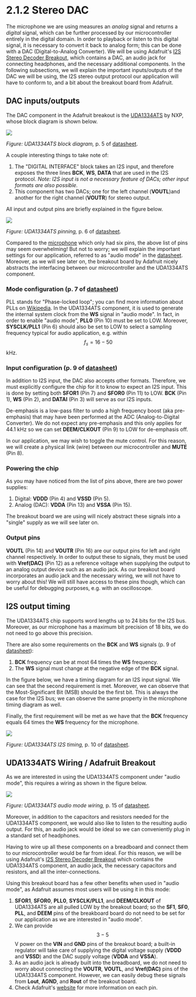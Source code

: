 # 2.1.2 Stereo DAC

The microphone we are using measures an _analog_ signal and returns a _digital_ signal, which can be further processed by our microcontroller entirely in the digital domain. In order to playback or listen to this digital signal, it is necessary to convert it back to analog form; this can be done with a DAC \(Digital-to-Analog Converter\). We will be using Adafruit's [I2S Stereo Decoder Breakout](https://learn.adafruit.com/adafruit-i2s-stereo-decoder-uda1334a/overview), which contains a DAC, an audio jack for connecting headphones, and the necessary additional components. In the following subsections, we will explain the important inputs/outputs of the DAC we will be using, the I2S stereo output protocol our application will have to conform to, and a bit about the breakout board from Adafruit.

## DAC inputs/outputs

The DAC component in the Adafruit breakout is the [UDA1334ATS](https://www.nxp.com/docs/en/data-sheet/UDA1334ATS.pdf) by NXP, whose block diagram is shown below.

![](../../.gitbook/assets/block_diagram.png)

_Figure: UDA1334ATS block diagram,_ p. 5 of [datasheet](https://www.nxp.com/docs/en/data-sheet/UDA1334ATS.pdf).

A couple interesting things to take note of:

1. The "DIGITAL INTERFACE" block takes an I2S input, and therefore exposes the three lines **BCK**, **WS**, **DATA** that are used in the I2S protocol. _Note: I2S input is not a necessary feature of DACs; other input formats are also possible._
2. This component has two DACs; one for the left channel \(**VOUTL**\)and another for the right channel \(**VOUTR**\) for stereo output.

All input and output pins are briefly explained in the figure below.

![](../../.gitbook/assets/pinning.png)

_Figure: UDA1334ATS pinning,_ p. 6 of [datasheet](https://www.nxp.com/docs/en/data-sheet/UDA1334ATS.pdf).

Compared to the [microphone](microphone.md) which only had six pins, the above list of pins may seem overwhelming! But not to worry; we will explain the important settings for our application, referred to as "audio mode" in the [datasheet](https://www.nxp.com/docs/en/data-sheet/UDA1334ATS.pdf). Moreover, as we will see later on, the breakout board by Adafruit nicely abstracts the interfacing between our microcontroller and the UDA1334ATS component.

### Mode configuration \(p. 7 of [datasheet](https://www.nxp.com/docs/en/data-sheet/UDA1334ATS.pdf)\)

PLL stands for "Phase-locked loop"; you can find more information about PLLs on [Wikipedia](https://en.wikipedia.org/wiki/Phase-locked_loop). In the UDA1334ATS component, it is used to generate the internal system clock from the **WS** signal in "audio mode". In fact, in order to enable "audio mode", **PLL0** \(Pin 10\) must be set to LOW. Moreover, **SYSCLK/PLL1** \(Pin 6\) should also be set to LOW to select a sampling frequency typical for audio application, e.g. within $$f_s = 16 - 50$$ kHz.

### Input configuration \(p. 9 of [datasheet](https://www.nxp.com/docs/en/data-sheet/UDA1334ATS.pdf)\)

In addition to I2S input, the DAC also accepts other formats. Therefore, we must explicitly configure the chip for it to know to expect an I2S input. This is done by setting both **SFOR1** \(Pin 7\) and **SFOR0** \(Pin 11\) to LOW. **BCK** \(Pin 1\), **WS** \(Pin 2\), and **DATAI** \(Pin 3\) will serve as our I2S inputs.

De-emphasis is a low-pass filter to undo a high frequency boost \(aka pre-emphasis\) that may have been performed at the ADC \(Analog-to-Digital Converter\). We do not expect any pre-emphasis and this only applies for 44.1 kHz so we can set **DEEM/CLKOUT** \(Pin 9\) to LOW for de-emphasis off.

In our application, we may wish to toggle the mute control. For this reason, we will create a physical link \(wire\) between our microcontroller and **MUTE** \(Pin 8\).

### Powering the chip

As you may have noticed from the list of pins above, there are two power supplies:

1. Digital: **VDDD** \(Pin 4\) and **VSSD** \(Pin 5\).
2. Analog \(DAC\): **VDDA** \(Pin 13\) and **VSSA** \(Pin 15\).

The breakout board we are using will nicely abstract these signals into a "single" supply as we will see later on.

### Output pins

**VOUTL** \(Pin 14\) and **VOUTR** \(Pin 16\) are our output pins for left and right channel respectively. In order to output these to signals, they must be used with **Vref\(DAC\)** \(Pin 12\) as a reference voltage when supplying the output to an analog output device such as an audio jack. As our breakout board incorporates an audio jack and the necessary wiring, we will not have to worry about this! We will still have access to these pins though, which can be useful for debugging purposes, e.g. with an oscilloscope.

## I2S output timing

The UDA1334ATS chip supports word lengths up to 24 bits for the I2S bus. Moreover, as our microphone has a maximum bit precision of 18 bits, we do not need to go above this precision.

There are also some requirements on the **BCK** and **WS** signals \(p. 9 of [datasheet](https://www.nxp.com/docs/en/data-sheet/UDA1334ATS.pdf)\):

1. **BCK** frequency can be at most 64 times the **WS** frequency.
2. The **WS** signal must change at the negative edge of the **BCK** signal.

In the figure below, we have a timing diagram for an I2S input signal. We can see that the second requirement is met. Moreover, we can observe that the Most-Significant Bit \(MSB\) should be the first bit. This is always the case for the I2S bus; we can observe the same property in the microphone timing diagram as well.

Finally, the first requirement will be met as we have that the **BCK** frequency equals 64 times the **WS** frequency for the microphone.

![](../../.gitbook/assets/i2s_timing.png)

_Figure: UDA1334ATS I2S timing,_ p. 10 of [datasheet](https://www.nxp.com/docs/en/data-sheet/UDA1334ATS.pdf).

## UDA1334ATS Wiring / Adafruit Breakout

As we are interested in using the UDA1334ATS component under "audio mode", this requires a wiring as shown in the figure below.

![](../../.gitbook/assets/wiring.png)

_Figure: UDA1334ATS audio mode wiring,_ p. 15 of [datasheet](https://www.nxp.com/docs/en/data-sheet/UDA1334ATS.pdf).

Moreover, in addition to the capacitors and resistors needed for the UDA1334ATS component, we would also like to listen to the resulting audio output. For this, an audio jack would be ideal so we can conveniently plug in a standard set of headphones.

Having to wire up all these components on a breadboard and connect them to our microcontroller would be far from ideal. For this reason, we will be using Adafruit's [I2S Stereo Decoder Breakout](https://learn.adafruit.com/adafruit-i2s-stereo-decoder-uda1334a/overview) which contains the UDA1334ATS component, an audio jack, the necessary capacitors and resistors, and all the inter-connections.

Using this breakout board has a few other benefits when used in "audio mode", as Adafruit assumes most users will be using it in this mode:

1. **SFOR1**, **SFOR0**, **PLL0**, **SYSCLK/PLL1**, and **DEEM/CLKOUT** of UDA1334ATS are all pulled LOW by the breakout board; so the **SF1**, **SF0**, **PLL**, and **DEEM** pins of the breakboard board do not need to be set for our application as we are interested in "audio mode".
2. We can provide $$3-5$$V power on the **VIN** and **GND** pins of the breakout board; a built-in regulator will take care of supplying the digital voltage supply \(**VDDD** and **VSSD**\) and the DAC supply voltage \(**VDDA** and **VSSA**\).
3. As an audio jack is already built into the breadboard, we do not need to worry about connecting the **VOUTR**, **VOUTL**, and **Vref\(DAC\)** pins of the UDA1334ATS component. However, we can easily debug these signals from **Lout**, **AGND**, and **Rout** of the breakout board.
4. Check Adafruit's [website](https://learn.adafruit.com/adafruit-i2s-stereo-decoder-uda1334a/pinouts) for more information on each pin.

